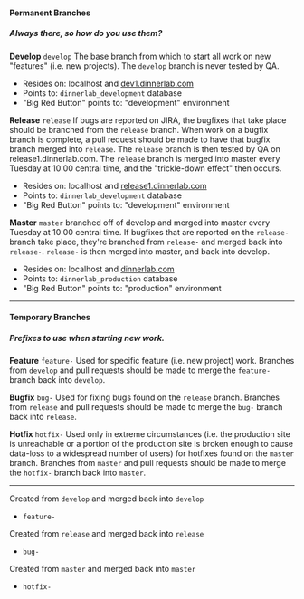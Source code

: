 #### Permanent Branches
##### Always there, so how do you use them?

**Develop** `develop`
The base branch from which to start all work on new "features" (i.e. new projects). The `develop` branch is never tested by QA.
- Resides on: localhost and <a href="https://dev1.dinnerlab.com" target="_blank">dev1.dinnerlab.com</a>
- Points to: `dinnerlab_development` database
- "Big Red Button" points to: "development" environment


**Release** `release`
If bugs are reported on JIRA, the bugfixes that take place should be branched from the `release` branch. When work on a bugfix branch is complete, a pull request should be made to have that bugfix branch merged into `release`. The `release` branch is then tested by QA on release1.dinnerlab.com. The `release` branch is merged into master every Tuesday at 10:00 central time, and the "trickle-down effect" then occurs.
- Resides on: localhost and <a href="https://release1.dinnerlab.com" target="_blank">release1.dinnerlab.com</a>
- Points to: `dinnerlab_development` database
- "Big Red Button" points to: "development" environment

**Master** `master`
branched off of develop and merged into master every Tuesday at 10:00 central time. If bugfixes that are reported on the `release-` branch take place, they're branched from `release-` and merged back into `release-`. `release-` is then merged into master, and back into develop.
- Resides on: localhost and <a href="https://dinnerlab.com" target="_blank">dinnerlab.com</a>
- Points to: `dinnerlab_production` database
- "Big Red Button" points to: "production" environment


---

#### Temporary Branches
##### Prefixes to use when starting new work.

**Feature** `feature-`
Used for specific feature (i.e. new project) work. Branches from `develop` and pull requests should be made to merge the `feature-` branch back into `develop`.

**Bugfix** `bug-`
Used for fixing bugs found on the `release` branch. Branches from `release` and pull requests should be made to merge the `bug-` branch back into `release`.

**Hotfix** `hotfix-`
Used only in extreme circumstances (i.e. the production site is unreachable or a portion of the production site is broken enough to cause data-loss to a widespread number of users) for hotfixes found on the `master` branch. Branches from `master` and pull requests should be made to merge the `hotfix-` branch back into `master`.

---

Created from `develop` and merged back into `develop`
- `feature-`

Created from `release` and merged back into `release`
- `bug-`

Created from `master` and merged back into `master`
- `hotfix-`
